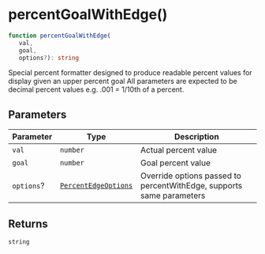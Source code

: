 # percentGoalWithEdge()

```ts
function percentGoalWithEdge(
   val, 
   goal, 
   options?): string
```

Special percent formatter designed to produce readable percent values for display given an upper percent goal
All parameters are expected to be decimal percent values e.g. .001 = 1/10th of a percent.

## Parameters

| Parameter | Type | Description |
| ------ | ------ | ------ |
| `val` | `number` | Actual percent value |
| `goal` | `number` | Goal percent value |
| `options`? | [`PercentEdgeOptions`](../interfaces/PercentEdgeOptions.md) | Override options passed to percentWithEdge, supports same parameters |

## Returns

`string`
